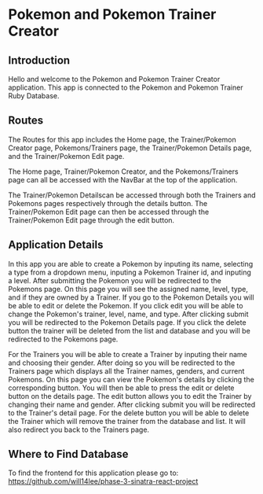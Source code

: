 # Pokemon and Pokemon Trainer Creator 

## Introduction
Hello and welcome to the Pokemon and Pokemon Trainer Creator application. This app is connected to the Pokemon and Pokemon Trainer Ruby Database.

## Routes
The Routes for this app includes the Home page, the Trainer/Pokemon Creator page, Pokemons/Trainers page, the Trainer/Pokemon Details page, and the Trainer/Pokemon Edit page. 

The Home page, Trainer/Pokemon Creator, and the Pokemons/Trainers page can all be accessed with the NavBar at the top of the application. 

The Trainer/Pokemon Detailscan be accessed through both the Trainers and Pokemons pages respectively through the details button. The Trainer/Pokemon Edit page can then be accessed through the Trainer/Pokemon Edit page through the edit button.


## Application Details
In this app you are able to create a Pokemon by inputing its name, selecting a type from a dropdown menu, inputing a Pokemon Trainer id, and inputing a level. After submitting the Pokemon you will be redirected to the Pokemons page. On this page you will see the assigned name, level, type, and if they are owned by a Trainer. If you go to the Pokemon Details you will be able to edit or delete the Pokemon. If you click edit you will be able to change the Pokemon's trainer, level, name, and type. After clicking submit you will be redirected to the Pokemon Details page. If you click the delete button the trainer will be deleted from the list and database and you will be redirected to the Pokemons page.

For the Trainers you will be able to create a Trainer by inputing their name and choosing their gender. After doing so you will be redirected to the Trainers page which displays all the Trainer names, genders, and current Pokemons. On this page you can view the Pokemon's details by clicking the corresponding button. You will then be able to press the edit or delete button on the details page. The edit button allows you to edit the Trainer by changing their name and gender. After clicking submit you will be redirected to the Trainer's detail page. For the delete button you will be able to delete the Trainer which will remove the trainer from the database and list. It will also redirect you back to the Trainers page.

## Where to Find Database
To find the frontend for this application please go to: https://github.com/will14lee/phase-3-sinatra-react-project